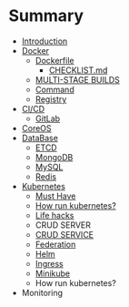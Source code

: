 # Summary

* [Introduction](README.md)
* [Docker](docker.md)
  * [Dockerfile](docker/dockerfile.md)
    * [CHECKLIST.md](docker/dockerfile/checklistmd.md)
  * [MULTI-STAGE BUILDS](docker/multi-stage-builds.md)
  * [Command](docker/command.md)
  * [Registry](docker/registry.md)
* [CI/CD](structure-project.md)
  * [GitLab](structure-project/gitlab.md)
* [CoreOS](coreos.md)
* [DataBase](database.md)
  * [ETCD](etcd.md)
  * [MongoDB](mongodb.md)
  * [MySQL](mysql.md)
  * [Redis](redis.md)
* [Kubernetes](kubernetes.md)
  * [Must Have](kubernetes/must-have.md)
  * [How run kubernetes?](kubernetes/how-run-kubernetes.md)
  * [Life hacks](kubernetes/life-hacks.md)
  * CRUD SERVER
  * [CRUD SERVICE](kubernetes/crud-service.md)
  * [Federation](kubernetes/federation.md)
  * [Helm](kubernetes/helm.md)
  * [Ingress](kubernetes/ingress.md)
  * [Minikube](kubernetes/minikube.md)
  * How run kubernetes?
* Monitoring

